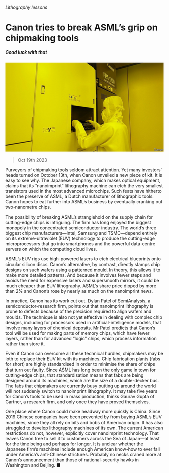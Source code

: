 ###### Lithography lessons

# Canon tries to break ASML’s grip on chipmaking tools 

##### Good luck with that 

![image](images/20231021_WBP501.jpg) 

> Oct 19th 2023 

Purveyors of chipmaking tools seldom attract attention. Yet many investors’ heads turned on October 13th, when Canon unveiled a new piece of kit. It is easy to see why. The Japanese company, which makes optical equipment, claims that its “nanoimprint” lithography machine can etch the very smallest transistors used in the most advanced microchips. Such feats have hitherto been the preserve of ASML, a Dutch manufacturer of lithographic tools. Canon hopes to eat further into ASML’s business by eventually cranking out two-nanometre chips. 

The possibility of breaking ASML’s stranglehold on the supply chain for cutting-edge chips is intriguing. The firm has long enjoyed the biggest monopoly in the concentrated semiconductor industry. The world’s three biggest chip manufacturers—Intel, Samsung and TSMC—depend entirely on its extreme-ultraviolet (EUV) technology to produce the cutting-edge microprocessors that go into smartphones and the powerful data-centre servers on which the computing cloud lives. 

ASML’s EUV rigs use high-powered lasers to etch electrical blueprints onto circular silicon discs. Canon’s alternative, by contrast, directly stamps chip designs on such wafers using a patterned mould. In theory, this allows it to make more detailed patterns. And because it involves fewer steps and avoids the need for expensive lasers and supersmooth mirrors, it could be much cheaper than EUV lithography. ASML’s share price dipped by more than 2% and Canon’s rose by nearly as much on the nanoimprint news.

In practice, Canon has its work cut out. Dylan Patel of SemiAnalysis, a semiconductor-research firm, points out that nanoimprint lithography is prone to defects because of the precision required to align wafers and moulds. The technique is also not yet effective in dealing with complex chip designs, including for processors used in artificial-intelligence models, that involve many layers of chemical deposits. Mr Patel predicts that Canon’s tool will be used for making parts of memory chips, which have fewer layers, rather than for advanced “logic” chips, which process information rather than store it.

Even if Canon can overcome all these technical hurdles, chipmakers may be loth to replace their EUV kit with its machines. Chip fabrication plants (fabs for short) are highly standardised in order to minimise the share of chips that turn out faulty. Since ASML has long been the only game in town for cutting-edge chips, that standardisation means that fabs are being designed around its machines, which are the size of a double-decker bus. The fabs that chipmakers are currently busy putting up around the world will not suddenly switch to nanoimprint lithography. It may take five years for Canon’s tools to be used in mass production, thinks Gaurav Gupta of Gartner, a research firm, and only once they have proved themselves.

One place where Canon could make headway more quickly is China. Since 2019 Chinese companies have been prevented by  from buying ASML’s EUV machines, since they all rely on bits and bobs of American origin. It has also struggled to develop lithography machines of its own. The current American restrictions do not, however, explicitly cover nanoimprint technology. That leaves Canon free to sell it to customers across the Sea of Japan—at least for the time being and perhaps for longer. It is unclear whether the Japanese firm’s machines include enough American know-how to ever fall under America’s anti-Chinese strictures. Probably no necks craned more at Canon’s announcement than those of national-security hawks in Washington and Beijing. ■


